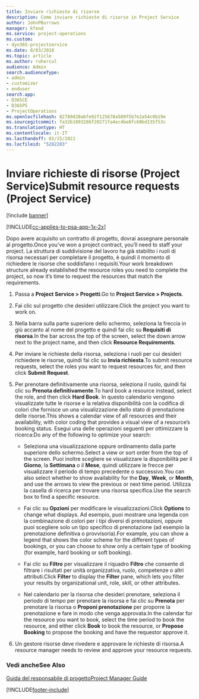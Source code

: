 ```yaml
---
title: Inviare richieste di risorse
description: Come inviare richieste di risorse in Project Service
author: JohnPBurrows
manager: kfend
ms.service: project-operations
ms.custom:
- dyn365-projectservice
ms.date: 8/03/2018
ms.topic: article
ms.author: ruhercul
audience: Admin
search.audienceType:
- admin
- customizer
- enduser
search.app:
- D365CE
- D365PS
- ProjectOperations
ms.openlocfilehash: 82789d20abfe92f125678a589f5b7e2a54c0b19e
ms.sourcegitcommit: fa32b1893286f20271fa4ec4be8fc68bd135f53c
ms.translationtype: HT
ms.contentlocale: it-IT
ms.lasthandoff: 02/15/2021
ms.locfileid: "5282203"
---
```

# <a name="submit-resource-requests-project-service"></a><span data-ttu-id="3431c-103">Inviare richieste di risorse (Project Service)</span><span class="sxs-lookup"><span data-stu-id="3431c-103">Submit resource requests (Project Service)</span></span>

[!include [banner](../includes/psa-now-project-operations.md)]

[!INCLUDE[cc-applies-to-psa-app-1x-2x](../includes/cc-applies-to-psa-app-1x-2x.md)]

<span data-ttu-id="3431c-104">Dopo avere acquisito un contratto di progetto, dovrai assegnare personale al progetto.</span><span class="sxs-lookup"><span data-stu-id="3431c-104">Once you’ve won a project contract, you’ll need to staff your project.</span></span> <span data-ttu-id="3431c-105">La struttura di suddivisione del lavoro ha già stabilito i ruoli di risorsa necessari per completare il progetto, è quindi il momento di richiedere le risorse che soddisfano i requisiti.</span><span class="sxs-lookup"><span data-stu-id="3431c-105">Your work breakdown structure already established the resource roles you need to complete the project, so now it’s time to request the resources that match the requirements.</span></span>  
  
1.  <span data-ttu-id="3431c-106">Passa a **Project Service > Progetti**.</span><span class="sxs-lookup"><span data-stu-id="3431c-106">Go to **Project Service > Projects**.</span></span>  
  
2.  <span data-ttu-id="3431c-107">Fai clic sul progetto che desideri utilizzare.</span><span class="sxs-lookup"><span data-stu-id="3431c-107">Click the project you want to work on.</span></span>  
  
3.  <span data-ttu-id="3431c-108">Nella barra sulla parte superiore dello schermo, seleziona la freccia in giù accanto al nome del progetto e quindi fai clic su **Requisiti di risorsa**.</span><span class="sxs-lookup"><span data-stu-id="3431c-108">In the bar across the top of the screen, select the down arrow next to the project name, and then click **Resource Requirements**.</span></span>  
  
4.  <span data-ttu-id="3431c-109">Per inviare le richieste della risorsa, seleziona i ruoli per cui desideri richiedere le risorse, quindi fai clic su **Invia richiesta**.</span><span class="sxs-lookup"><span data-stu-id="3431c-109">To submit resource requests, select the roles you want to request resources for, and then click **Submit Request**.</span></span>  
  
5.  <span data-ttu-id="3431c-110">Per prenotare definitivamente una risorsa, seleziona il ruolo, quindi fai clic su **Prenota definitivamente**.</span><span class="sxs-lookup"><span data-stu-id="3431c-110">To hard book a resource instead, select the role, and then click **Hard Book**.</span></span> <span data-ttu-id="3431c-111">In questo calendario vengono visualizzate tutte le risorse e la relativa disponibilità con la codifica di colori che fornisce un una visualizzazione dello stato di prenotazione delle risorse.</span><span class="sxs-lookup"><span data-stu-id="3431c-111">This shows a calendar view of all resources and their availability, with color coding that provides a visual view of a resource’s booking status.</span></span> <span data-ttu-id="3431c-112">Esegui una delle operazioni seguenti per ottimizzare la ricerca:</span><span class="sxs-lookup"><span data-stu-id="3431c-112">Do any of the following to optimize your search:</span></span>  
  
    -   <span data-ttu-id="3431c-113">Seleziona una visualizzazione oppure ordinamento dalla parte superiore dello schermo.</span><span class="sxs-lookup"><span data-stu-id="3431c-113">Select a view or sort order from the top of the screen.</span></span> <span data-ttu-id="3431c-114">Puoi inoltre scegliere se visualizzare la disponibilità per il **Giorno**, la **Settimana** o il **Mese**, quindi utilizzare le frecce per visualizzare il periodo di tempo precedente o successivo.</span><span class="sxs-lookup"><span data-stu-id="3431c-114">You can also select whether to show availability for the **Day**, **Week**, or **Month**, and use the arrows to view the previous or next time period.</span></span> <span data-ttu-id="3431c-115">Utilizza la casella di ricerca per trovare una risorsa specifica.</span><span class="sxs-lookup"><span data-stu-id="3431c-115">Use the search box to find a specific resource.</span></span>  
  
    -   <span data-ttu-id="3431c-116">Fai clic su **Opzioni** per modificare le visualizzazioni.</span><span class="sxs-lookup"><span data-stu-id="3431c-116">Click **Options** to change what displays.</span></span> <span data-ttu-id="3431c-117">Ad esempio, puoi mostrare una legenda con la combinazione di colori per i tipi diversi di prenotazioni, oppure puoi scegliere solo un tipo specifico di prenotazione (ad esempio la prenotazione definitiva o provvisoria).</span><span class="sxs-lookup"><span data-stu-id="3431c-117">For example, you can show a legend that shows the color scheme for the different types of bookings, or you can choose to show only a certain type of booking (for example, hard booking or soft booking).</span></span>  
  
    -   <span data-ttu-id="3431c-118">Fai clic su **Filtro** per visualizzare il riquadro **Filtro** che consente di filtrare i risultati per unità organizzativa, ruolo, competenze o altri attributi.</span><span class="sxs-lookup"><span data-stu-id="3431c-118">Click **Filter** to display the **Filter** pane, which lets you filter your results by organizational unit, role, skill, or other attributes.</span></span>  
  
    -   <span data-ttu-id="3431c-119">Nel calendario per la risorsa che desideri prenotare, seleziona il periodo di tempo per prenotare la risorsa e fai clic su **Prenota** per prenotare la risorsa o **Proponi prenotazione** per proporre la prenotazione e fare in modo che venga approvata.</span><span class="sxs-lookup"><span data-stu-id="3431c-119">In the calendar for the resource you want to book, select the time period to book the resource, and either click **Book** to book the resource, or **Propose Booking** to propose the booking and have the requestor approve it.</span></span>  
  
6.  <span data-ttu-id="3431c-120">Un gestore risorse deve rivedere e approvare le richieste di risorsa.</span><span class="sxs-lookup"><span data-stu-id="3431c-120">A resource manager needs to review and approve your resource requests.</span></span>  
  
### <a name="see-also"></a><span data-ttu-id="3431c-121">Vedi anche</span><span class="sxs-lookup"><span data-stu-id="3431c-121">See Also</span></span>  
 [<span data-ttu-id="3431c-122">Guida del responsabile di progetto</span><span class="sxs-lookup"><span data-stu-id="3431c-122">Project Manager Guide</span></span>](../psa/project-manager-guide.md)


[!INCLUDE[footer-include](../includes/footer-banner.md)]